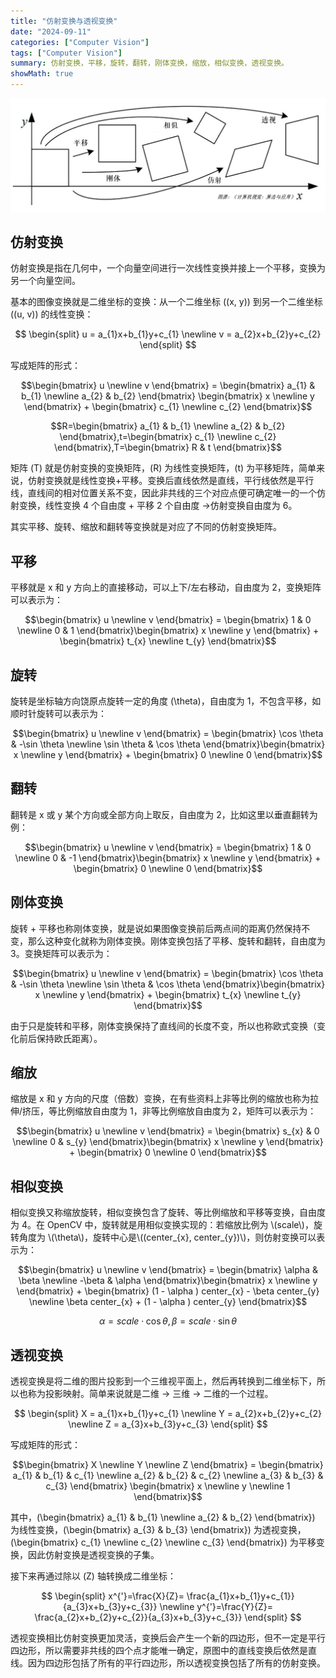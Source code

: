 ```yaml
---
title: "仿射变换与透视变换"
date: "2024-09-11"
categories: ["Computer Vision"]
tags: ["Computer Vision"]
summary: 仿射变换，平移，旋转，翻转，刚体变换，缩放，相似变换，透视变换。
showMath: true
---
```


![](transformation.jpg)

## 仿射变换

仿射变换是指在几何中，一个向量空间进行一次线性变换并接上一个平移，变换为另一个向量空间。

基本的图像变换就是二维坐标的变换：从一个二维坐标 \((x, y)\) 到另一个二维坐标 \((u, v)\) 的线性变换：

$$
\begin{split}
u = a_{1}x+b_{1}y+c_{1} \newline
v = a_{2}x+b_{2}y+c_{2}
\end{split}
$$

写成矩阵的形式：

$$\begin{bmatrix} u \newline v \end{bmatrix} = \begin{bmatrix} a_{1} & b_{1} \newline a_{2} & b_{2} \end{bmatrix} \begin{bmatrix} x \newline y \end{bmatrix} + \begin{bmatrix} c_{1} \newline c_{2} \end{bmatrix}$$

$$R=\begin{bmatrix} a_{1} & b_{1} \newline a_{2} & b_{2} \end{bmatrix},t=\begin{bmatrix} c_{1} \newline c_{2} \end{bmatrix},T=\begin{bmatrix} R & t \end{bmatrix}$$

矩阵 \(T\) 就是仿射变换的变换矩阵，\(R\) 为线性变换矩阵，\(t\) 为平移矩阵，简单来说，仿射变换就是线性变换+平移。变换后直线依然是直线，平行线依然是平行线，直线间的相对位置关系不变，因此非共线的三个对应点便可确定唯一的一个仿射变换，线性变换 4 个自由度 + 平移 2 个自由度 →仿射变换自由度为 6。

其实平移、旋转、缩放和翻转等变换就是对应了不同的仿射变换矩阵。

## 平移

平移就是 x 和 y 方向上的直接移动，可以上下/左右移动，自由度为 2，变换矩阵可以表示为：

$$\begin{bmatrix} u \newline v \end{bmatrix} = \begin{bmatrix} 1 & 0 \newline 0 & 1 \end{bmatrix}\begin{bmatrix} x \newline y \end{bmatrix} + \begin{bmatrix} t_{x} \newline t_{y} \end{bmatrix}$$

## 旋转

旋转是坐标轴方向饶原点旋转一定的角度 \(\theta\)，自由度为 1，不包含平移，如顺时针旋转可以表示为：

$$\begin{bmatrix} u \newline v \end{bmatrix} = \begin{bmatrix} \cos \theta  & -\sin \theta \newline \sin \theta & \cos \theta \end{bmatrix}\begin{bmatrix} x \newline y \end{bmatrix} + \begin{bmatrix} 0 \newline 0 \end{bmatrix}$$

## 翻转

翻转是 x 或 y 某个方向或全部方向上取反，自由度为 2，比如这里以垂直翻转为例：

$$\begin{bmatrix} u \newline v \end{bmatrix} = \begin{bmatrix} 1 & 0 \newline 0 & -1 \end{bmatrix}\begin{bmatrix} x \newline y \end{bmatrix} + \begin{bmatrix} 0 \newline 0 \end{bmatrix}$$

## 刚体变换

旋转 + 平移也称刚体变换，就是说如果图像变换前后两点间的距离仍然保持不变，那么这种变化就称为刚体变换。刚体变换包括了平移、旋转和翻转，自由度为 3。变换矩阵可以表示为：

$$\begin{bmatrix} u \newline v \end{bmatrix} = \begin{bmatrix} \cos \theta  & -\sin \theta \newline \sin \theta & \cos \theta \end{bmatrix}\begin{bmatrix} x \newline y \end{bmatrix} + \begin{bmatrix} t_{x} \newline t_{y} \end{bmatrix}$$

由于只是旋转和平移，刚体变换保持了直线间的长度不变，所以也称欧式变换（变化前后保持欧氏距离）。

## 缩放

缩放是 x 和 y 方向的尺度（倍数）变换，在有些资料上非等比例的缩放也称为拉伸/挤压，等比例缩放自由度为 1，非等比例缩放自由度为 2，矩阵可以表示为：

$$\begin{bmatrix} u \newline v \end{bmatrix} = \begin{bmatrix} s_{x} & 0 \newline 0 & s_{y} \end{bmatrix}\begin{bmatrix} x \newline y \end{bmatrix} + \begin{bmatrix} 0 \newline 0 \end{bmatrix}$$

## 相似变换

相似变换又称缩放旋转，相似变换包含了旋转、等比例缩放和平移等变换，自由度为 4。在 OpenCV 中，旋转就是用相似变换实现的：若缩放比例为 \\(scale\\)，旋转角度为 \\(\theta\\)，旋转中心是\\((center_{x}, center_{y})\\)，则仿射变换可以表示为：

$$\begin{bmatrix} u \newline v \end{bmatrix} = \begin{bmatrix} \alpha & \beta \newline -\beta & \alpha \end{bmatrix}\begin{bmatrix} x \newline y \end{bmatrix} + \begin{bmatrix} (1 - \alpha ) center_{x} - \beta center_{y} \newline \beta center_{x} + (1 - \alpha ) center_{y} \end{bmatrix}$$

$$\alpha = scale \cdot \cos \theta , \beta = scale \cdot \sin \theta$$

## 透视变换

透视变换是将二维的图片投影到一个三维视平面上，然后再转换到二维坐标下，所以也称为投影映射。简单来说就是二维 → 三维 → 二维的一个过程。

$$
\begin{split}
X = a_{1}x+b_{1}y+c_{1} \newline
Y = a_{2}x+b_{2}y+c_{2} \newline
Z = a_{3}x+b_{3}y+c_{3}
\end{split}
$$

写成矩阵的形式：

$$\begin{bmatrix} X \newline Y \newline Z \end{bmatrix} = \begin{bmatrix} a_{1} & b_{1} & c_{1} \newline a_{2} & b_{2} & c_{2} \newline a_{3} & b_{3} & c_{3} \end{bmatrix} \begin{bmatrix} x \newline y \newline 1 \end{bmatrix}$$

其中，\(\begin{bmatrix} a_{1} & b_{1} \newline a_{2} & b_{2} \end{bmatrix}\) 为线性变换，\(\begin{bmatrix} a_{3} & b_{3} \end{bmatrix}\) 为透视变换，\(\begin{bmatrix} c_{1} \newline c_{2} \newline c_{3} \end{bmatrix}\) 为平移变换，因此仿射变换是透视变换的子集。

接下来再通过除以 \(Z\) 轴转换成二维坐标：

$$
\begin{split}
x^{'}=\frac{X}{Z}=  \frac{a_{1}x+b_{1}y+c_{1}}{a_{3}x+b_{3}y+c_{3}} \newline
y^{'}=\frac{Y}{Z}=  \frac{a_{2}x+b_{2}y+c_{2}}{a_{3}x+b_{3}y+c_{3}} 
\end{split}
$$

透视变换相比仿射变换更加灵活，变换后会产生一个新的四边形，但不一定是平行四边形，所以需要非共线的四个点才能唯一确定，原图中的直线变换后依然是直线。因为四边形包括了所有的平行四边形，所以透视变换包括了所有的仿射变换。
